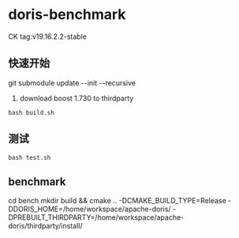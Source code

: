 # doris-benchmark
CK tag:v19.16.2.2-stable

## 快速开始
git submodule update --init --recursive

1. download boost 1.730 to thirdparty
```
bash build.sh
```

## 测试
```
bash test.sh
```

## benchmark
cd bench
mkdir build && cmake .. -DCMAKE\_BUILD\_TYPE=Release -DDORIS\_HOME=/home/workspace/apache-doris/ -DPREBUILT\_THIRDPARTY=/home/workspace/apache-doris/thirdparty/install/
